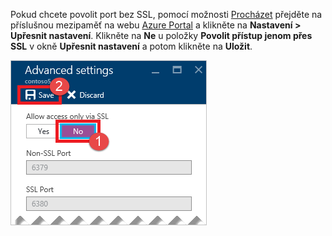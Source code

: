 Pokud chcete povolit port bez SSL, pomocí možnosti [Procházet](../articles/redis-cache/cache-configure.md#configure-redis-cache-settings) přejděte na příslušnou mezipaměť na webu [Azure Portal](https://portal.azure.com) a klikněte na **Nastavení > Upřesnit nastavení**. Klikněte na **Ne** u položky **Povolit přístup jenom přes SSL** v okně **Upřesnit nastavení** a potom klikněte na **Uložit**.

![Nastavení mezipaměti Redis](media/redis-cache-non-ssl-port/redis-cache-non-ssl-port.png)



<!--HONumber=Nov16_HO2-->



